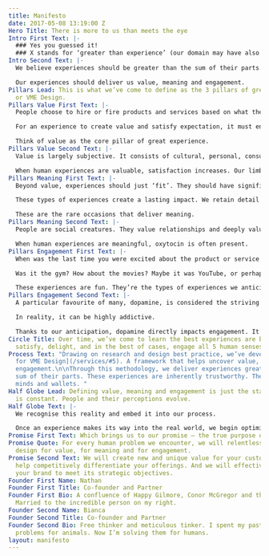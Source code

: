```yaml
---
title: Manifesto
date: 2017-05-08 13:19:00 Z
Hero Title: There is more to us than meets the eye
Intro First Text: |-
  ### Yes you guessed it!
  ### X stands for ‘greater than experience’ (our domain may have also given that away).
Intro Second Text: |-
  We believe experiences should be greater than the sum of their parts.

  Our experiences should deliver us value, meaning and engagement.
Pillars Lead: This is what we’ve come to define as the 3 pillars of great human experience,
  or VME Design.
Pillars Value First Text: |-
  People choose to hire or fire products and services based on what they’re actually trying to achieve. This is the outcome they really care about; their Job to be Done.

  For an experience to create value and satisfy expectation, it must enable people to achieve their objective.

  Think of value as the core pillar of great experience.
Pillars Value Second Text: |-
  Value is largely subjective. It consists of cultural, personal, consumption and product dimensions. Each of these dimensions impacts decision-making.

  When human experiences are valuable, satisfaction increases. Our limbic brain also produces neurotransmitters. One of them is serotonin, responsible for controlling our greater mood.
Pillars Meaning First Text: |-
  Beyond value, experiences should just ‘fit’. They should have significance in our lives.

  These types of experiences create a lasting impact. We retain detail about them. We have the ability to re-call the details. And we often tell our friends, family, colleagues (and the world) about our experience.

  These are the rare occasions that deliver meaning.
Pillars Meaning Second Text: |-
  People are social creatures. They value relationships and deeply value trust. Oxytocin is the neurotransmitter the brain’s limbic system produces during different forms of social bonding. It’s associated with trust and helps support positive memories.

  When human experiences are meaningful, oxytocin is often present.
Pillars Engagement First Text: |-
  When was the last time you were excited about the product or service you were choosing to hire?

  Was it the gym? How about the movies? Maybe it was YouTube, or perhaps it was a simple bout of mindfulness meditation.

  These experiences are fun. They’re the types of experiences we anticipate. And as a result, we’re intrinsically motivated to complete them.
Pillars Engagement Second Text: |-
  A particular favourite of many, dopamine, is considered the striving emotion. It delivers a sensation of pleasure. It also increases our concentration.

  In reality, it can be highly addictive.

  Thanks to our anticipation, dopamine directly impacts engagement. It’s also a key part of motivating us to hire or fire a product in the first place.
Circle Title: Over time, we’ve come to learn the best experiences are balanced. They
  satisfy, delight, and in the best of cases, engage all 5 human senses.
Process Text: "Drawing on research and design best practice, we’ve developed a [methodology
  for VME Design](/services/#5). A framework that helps uncover value, meaning and
  engagement.\n\nThrough this methodology, we deliver experiences greater than the
  sum of their parts. These experiences are inherently trustworthy. They capture hearts,
  minds and wallets. "
Half Globe Lead: Defining value, meaning and engagement is just the start. Change
  is constant. People and their perceptions evolve.
Half Globe Text: |-
  We recognise this reality and embed it into our process.

  Once an experience makes its way into the real world, we begin optimising ruthlessly.
Promise First Text: Which brings us to our promise – the true purpose of this manifesto.
Promise Quote: For every human problem we encounter, we will relentlessly pursue to
  design for value, for meaning and for engagement.
Promise Second Text: We will create new and unique value for your customers. We will
  help competitively differentiate your offerings. And we will effectively position
  your brand to meet its strategic objectives.
Founder First Name: Nathan
Founder First Title: Co-founder and Partner
Founder First Bio: A confluence of Happy Gilmore, Conor McGregor and the Dalai Lama.
  Married to the incredible person on my right.
Founder Second Name: Bianca
Founder Second Title: Co-founder and Partner
Founder Second Bio: Free thinker and meticulous tinker. I spent my past life solving
  problems for animals. Now I’m solving them for humans.
layout: manifesto
---
```


